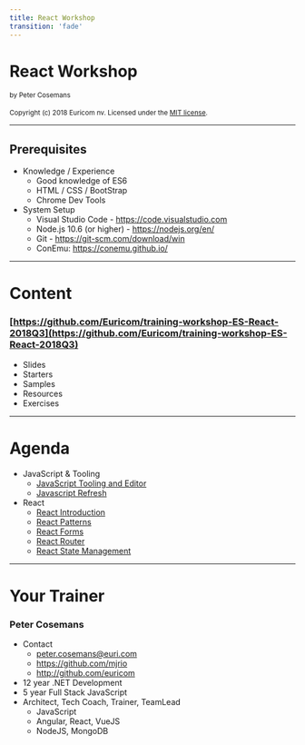 ```yaml
---
title: React Workshop
transition: 'fade'
---
```


# React Workshop

<small>by Peter Cosemans</small>
<br>
<br>
<small>
Copyright (c) 2018 Euricom nv. Licensed under the [MIT license](https://opensource.org/licenses/MIT).
</small>

---

## Prerequisites

- Knowledge / Experience
  - Good knowledge of ES6
  - HTML / CSS / BootStrap
  - Chrome Dev Tools
- System Setup
  - Visual Studio Code - https://code.visualstudio.com
  - Node.js 10.6 (or higher) - https://nodejs.org/en/
  - Git - https://git-scm.com/download/win
  - ConEmu: https://conemu.github.io/

---

# Content

### [https://github.com/Euricom/training-workshop-ES-React-2018Q3](https://github.com/Euricom/training-workshop-ES-React-2018Q3)

- Slides
- Starters
- Samples
- Resources
- Exercises

---

# Agenda

- JavaScript & Tooling
  - [JavaScript Tooling and Editor](./javaScript-tooling-and-editor.md)
  - [Javascript Refresh](./javascript-refresh.md)
- React
  - [React Introduction](./react-introduction.md)
  - [React Patterns](./react-patterns.md)
  - [React Forms](./react-forms.md)
  - [React Router](./react-router.md)
  - [React State Management](./react-state-management.md)

---

# Your Trainer

### Peter Cosemans

- Contact
  - peter.cosemans@euri.com
  - https://github.com/mjrio
  - http://github.com/euricom
- 12 year .NET Development
- 5 year Full Stack JavaScript
- Architect, Tech Coach, Trainer, TeamLead
  - JavaScript
  - Angular, React, VueJS
  - NodeJS, MongoDB
